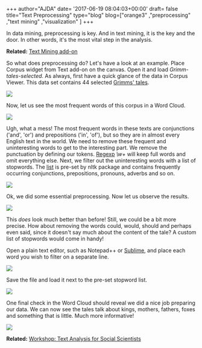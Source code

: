 +++
author="AJDA"
date= '2017-06-19 08:04:03+00:00'
draft= false
title="Text Preprocessing"
type="blog"
blog=["orange3" ,"preprocessing" ,"text mining" ,"visualization" ]
+++

In data mining, preprocessing is key. And in text mining, it is the key and the door. In other words, it's the most vital step in the analysis.


**Related:** [Text Mining add-on](/blog/2016/07/05/rehaul-of-text-mining-add-on/)


So what does preprocessing do? Let's have a look at an example. Place Corpus widget from Text add-on on the canvas. Open it and load _Grimm-tales-selected_. As always, first have a quick glance of the data in Corpus Viewer. This data set contains 44 selected [Grimms' tales](https://en.wikipedia.org/wiki/Grimms%27_Fairy_Tales).

![](/images/2017/06/Screen-Shot-2017-06-19-at-09.45.48.png)

Now, let us see the most frequent words of this corpus in a Word Cloud.

![](/images/2017/06/Screen-Shot-2017-06-19-at-09.46.29.png)

Ugh, what a mess! The most frequent words in these texts are conjunctions ('and', 'or') and prepositions ('in', 'of'), but so they are in almost every English text in the world. We need to remove these frequent and uninteresting words to get to the interesting part. We remove the punctuation by defining our tokens. [Regexp](https://en.wikipedia.org/wiki/Regular_expression) _\w+_ will keep full words and omit everything else. Next, we filter out the uninteresting words with a list of stopwords. The [list](https://gist.github.com/sebleier/554280) is pre-set by nltk package and contains frequently occurring conjunctions, prepositions, pronouns, adverbs and so on.

![](/images/2017/06/Screen-Shot-2017-06-19-at-09.48.01.png)

Ok, we did some essential preprocessing. Now let us observe the results.

![](/images/2017/06/Screen-Shot-2017-06-19-at-09.49.27.png)

This _does_ look much better than before! Still, we could be a bit more precise. How about removing the words could, would, should and perhaps even said, since it doesn't say much about the content of the tale? A custom list of stopwords would come in handy!

Open a plain text editor, such as Notepad++ or [Sublime](https://www.sublimetext.com/), and place each word you wish to filter on a separate line.

![](/images/2017/06/Screen-Shot-2017-06-19-at-09.50.30.png)

Save the file and load it next to the pre-set stopword list.

![](/images/2017/06/Screen-Shot-2017-06-19-at-09.48.11.png)

One final check in the Word Cloud should reveal we did a nice job preparing our data. We can now see the tales talk about kings, mothers, fathers, foxes and something that is little. Much more informative!

![](/images/2017/06/Screen-Shot-2017-06-19-at-09.51.40.png)


**Related:** [Workshop: Text Analysis for Social Scientists](/blog/2017/06/09/workshop-text-analysis-for-social-scientists/)
